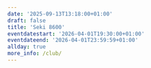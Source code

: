 ```yaml
---
date: '2025-09-13T13:18:00+01:00'
draft: false
title: 'Seki 8600'
eventdatestart: '2026-04-01T19:30:00+01:00'
eventdateend: '2026-04-01T23:59:59+01:00'
allday: true
more_info: /club/
---
```

